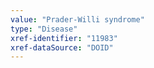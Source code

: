 ```yaml
---
value: "Prader-Willi syndrome"
type: "Disease"
xref-identifier: "11983"
xref-dataSource: "DOID"
---
```

